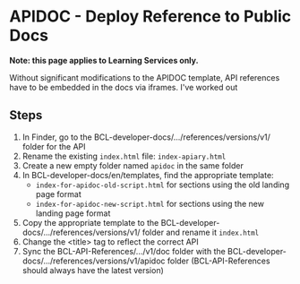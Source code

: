 # APIDOC - Deploy Reference to Public Docs

**Note: this page applies to Learning Services only.**

Without significant modifications to the APIDOC template, API references have to be embedded in the docs via iframes. I've worked out

## Steps

1. In Finder, go to the BCL-developer-docs/.../references/versions/v1/ folder for the API
2. Rename the existing `index.html` file: `index-apiary.html`
3. Create a new empty folder named `apidoc` in the same folder
4. In BCL-developer-docs/en/templates, find the appropriate template:
    * `index-for-apidoc-old-script.html` for sections using the old landing page format
    * `index-for-apidoc-new-script.html` for sections using the new landing page format
5. Copy the appropriate template to the BCL-developer-docs/.../references/versions/v1/ folder and rename it `index.html`
6. Change the &lt;title&gt; tag to reflect the correct API
7. Sync the BCL-API-References/.../v1/doc folder with the BCL-developer-docs/.../references/versions/v1/apidoc folder (BCL-API-References should always have the latest version)
